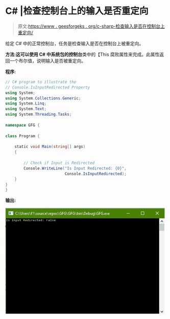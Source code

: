 # C# |检查控制台上的输入是否重定向

> 原文:[https://www . geesforgeks . org/c-sharp-检查输入是否在控制台上重定向/](https://www.geeksforgeeks.org/c-sharp-check-if-input-is-redirected-on-the-console-or-not/)

给定 C# 中的正常控制台，任务是检查输入是否在控制台上被重定向。

**方法:**这可以使用 C# 中系统包的**控制台**类中的【This 腐败属性来完成。此属性返回一个布尔值，说明输入是否被重定向。

**程序:**

```cs
// C# program to illustrate the
// Console.IsInputRedirected Property
using System;
using System.Collections.Generic;
using System.Linq;
using System.Text;
using System.Threading.Tasks;

namespace GFG {

class Program {

    static void Main(string[] args)
    {

        // Check if Input is Redirected
        Console.WriteLine("Is Input Redirected: {0}",
                          Console.IsInputRedirected);
    }
}
}
```

**输出:**

![](img/9bad8316681b7f60e688d5097c05ca29.png)